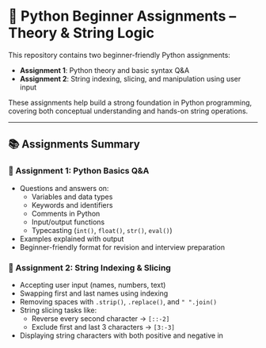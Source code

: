 # 🧠 Python Beginner Assignments – Theory & String Logic

This repository contains two beginner-friendly Python assignments:

- **Assignment 1**: Python theory and basic syntax Q&A
- **Assignment 2**: String indexing, slicing, and manipulation using user input

These assignments help build a strong foundation in Python programming, covering both conceptual understanding and hands-on string operations.

---

## 📚 Assignments Summary

### 📘 Assignment 1: Python Basics Q&A
- Questions and answers on:
  - Variables and data types
  - Keywords and identifiers
  - Comments in Python
  - Input/output functions
  - Typecasting (`int()`, `float()`, `str()`, `eval()`)
- Examples explained with output
- Beginner-friendly format for revision and interview preparation

### 🧪 Assignment 2: String Indexing & Slicing
- Accepting user input (names, numbers, text)
- Swapping first and last names using indexing
- Removing spaces with `.strip()`, `.replace()`, and `" ".join()`
- String slicing tasks like:
  - Reverse every second character → `[::-2]`
  - Exclude first and last 3 characters → `[3:-3]`
- Displaying string characters with both positive and negative in

